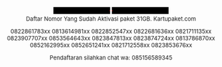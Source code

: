 <div style="text-align: center;">
<span style="font-size: x-large;"><font size="2">
<marquee bgcolor="black" direction="left" style="color: red;" width="130">
&lt;&lt; ALANGIRAWAN OFFICIAL WEB &gt;&gt;
</marquee>
<marquee bgcolor="black" direction="right" style="color: red;" width="130">
&lt;&lt; ALANGIRAWAN OFFICIAL WEB &gt;&gt;
</marquee>
</br>
Daftar Nomor Yang Sudah Aktivasi paket 31GB. Kartupaket.com

0822861783xx
0813614981xx
0822852547xx
0822681636xx
0821711135xx
0823907707xx
0853564643xx
0823847813xx
0823874724xx
0813786870xx
0852162995xx
0852651241xx
0821712558xx
0823853676xx

Pendaftaran silahkan chat wa: 085156589345
